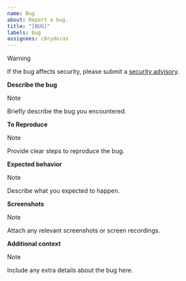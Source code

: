 ```yaml
---
name: Bug
about: Report a bug.
title: "[BUG]"
labels: bug
assignees: c0rydoras
---
```


> [!WARNING]  
> If the bug affects security, please submit a [security advisory](https://github.com/adfinis/outdated/security/advisories/new).

**Describe the bug**

> [!NOTE]
> Briefly describe the bug you encountered.

**To Reproduce**

> [!NOTE]
> Provide clear steps to reproduce the bug.

**Expected behavior**

> [!NOTE]
> Describe what you expected to happen.

**Screenshots**

> [!NOTE]
> Attach any relevant screenshots or screen recordings.

**Additional context**

> [!NOTE]
> Include any extra details about the bug here.
